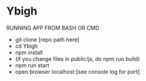 # Ybigh

RUNNING APP FROM BASH OR CMD
  * git clone [repo path here] 
  * cd Ybigh
  * npm install
  * (if you change files in public/js, do npm run build)
  * npm run start 
  * open browser localhost:[see console log for port]
